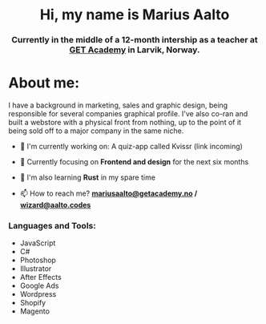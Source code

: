 <h1 align="center">Hi, my name is Marius Aalto</h1>
<h3 align="center">Currently in the middle of a 12-month intership as a teacher at <a href="http://getacademy.no">GET Academy</a> in Larvik, Norway.</h3>
<h1 align="left">About me:</h1>
I have a background in marketing, sales and graphic design, being responsible for several companies graphical profile. I've also co-ran and built a webstore with a physical front from nothing, up to the point of it being sold off to a major company in the same niche.

- 🔭 I'm currently working on: A quiz-app called Kvissr (link incoming)
  
- 🌱 Currently focusing on **Frontend and design** for the next six months

- 🌱 I'm also learning **Rust** in my spare time

- 📫 How to reach me? **mariusaalto@getacademy.no / wizard@aalto.codes**


<h3 align="left">Languages and Tools:</h3>

- JavaScript
- C#
- Photoshop
- Illustrator
- After Effects
- Google Ads
- Wordpress
- Shopify
- Magento

